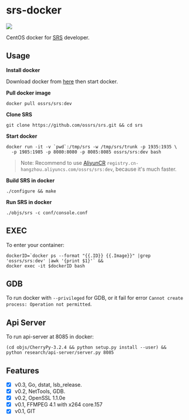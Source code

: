 # srs-docker

<img src='https://srs.cn-beijing.log.aliyuncs.com/logstores/ossrs-net/track_ua.gif?APIVersion=0.6.0&site=github.com&path=/docker/dev'/>

CentOS docker for [SRS](https://github.com/ossrs/srs) developer.

## Usage

**Install docker**

Download docker from [here](https://www.docker.com/products/docker-desktop) then start docker.

**Pull docker image**

```
docker pull ossrs/srs:dev
```

**Clone SRS**

```
git clone https://github.com/ossrs/srs.git && cd srs
```

**Start docker**

```
docker run -it -v `pwd`:/tmp/srs -w /tmp/srs/trunk -p 1935:1935 \
  -p 1985:1985 -p 8080:8080 -p 8085:8085 ossrs/srs:dev bash
```

> Note: Recommend to use [AliyunCR](https://cr.console.aliyun.com/) `registry.cn-hangzhou.aliyuncs.com/ossrs/srs:dev`, because it's much faster.

**Build SRS in docker**

```
./configure && make
```

**Run SRS in docker**

```
./objs/srs -c conf/console.conf
```

## EXEC

To enter your container:

```
dockerID=`docker ps --format "{{.ID}} {{.Image}}" |grep 'ossrs/srs:dev' |awk '{print $1}'` &&
docker exec -it $dockerID bash
```

## GDB

To run docker with `--privileged` for GDB, or it fail for error `Cannot create process: Operation not permitted`.

## Api Server

To run api-server at 8085 in docker:

```
(cd objs/CherryPy-3.2.4 && python setup.py install --user) &&
python research/api-server/server.py 8085
```

## Features

- [x] v0.3, Go, dstat, lsb_release.
- [x] v0.2, NetTools, GDB.
- [x] v0.2, OpenSSL 1.1.0e
- [x] v0.1, FFMPEG 4.1 with x264 core.157
- [x] v0.1, GIT
